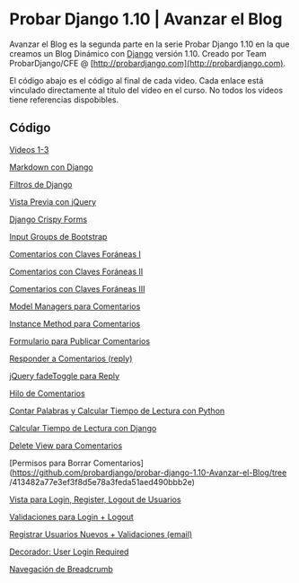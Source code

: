 Probar Django 1.10 | Avanzar el Blog
=========

Avanzar el Blog es la segunda parte en la serie Probar Django 1.10 en la que creamos un Blog Dinámico con [Django](http://djangoproject.com) versión 1.10. Creado por Team ProbarDjango/CFE @ [http://probardjango.com](http://probardjango.com).


El código abajo es el código al final de cada video. Cada enlace está vinculado directamente al título del video en el curso. No todos los videos tiene referencias dispobibles. 

## Código

[Videos 1-3](https://github.com/probardjango/probar-django-1.10-Avanzar-el-Blog/tree/f90af253614d9dc5fd4ad027a78c7bf1e819ab35)

[Markdown con Django](https://github.com/probardjango/probar-django-1.10-Avanzar-el-Blog/tree/147d3866e0ef726faeebe7cd5c1d7cd29bdd58d1)

[Filtros de Django](https://github.com/probardjango/probar-django-1.10-Avanzar-el-Blog/tree/ea9915eedb23b0b6d631cb286cd8b7a3377ce4e5)

[Vista Previa con jQuery](https://github.com/probardjango/probar-django-1.10-Avanzar-el-Blog/tree/2419f6c6622f304727e2309c3d1252cfe4b3c9c9)

[Django Crispy Forms](https://github.com/probardjango/probar-django-1.10-Avanzar-el-Blog/tree/7929d2c4b3d47c02a68880c341d4f3cefb38843a9)

[Input Groups de Bootstrap](https://github.com/probardjango/probar-django-1.10-Avanzar-el-Blog/tree/310260b48e624ec4966f57b1f4008a29ff547b1a)

[Comentarios con Claves Foráneas I](https://github.com/probardjango/probar-django-1.10-Avanzar-el-Blog/tree/d60d2e53a2ea6b7bead7723914cfa1e0da235989)

[Comentarios con Claves Foráneas II](https://github.com/probardjango/probar-django-1.10-Avanzar-el-Blog/tree/89b8ce72f919bea190d3c7de1e7ca75c14f07f36)

[Comentarios con Claves Foráneas III](https://github.com/probardjango/probar-django-1.10-Avanzar-el-Blog/tree/cba95590f0b08d8f796b73907643449793726fba)

[Model Managers para Comentarios](https://github.com/probardjango/probar-django-1.10-Avanzar-el-Blog/tree/a6a6c0a3a7dec3570775badd916df9b85fda7bf3)

[Instance Method para Comentarios](https://github.com/probardjango/probar-django-1.10-Avanzar-el-Blog/tree/4d1d4a26785c77c982acf42d23300a419d09ab22)

[Formulario para Publicar Comentarios](https://github.com/probardjango/probar-django-1.10-Avanzar-el-Blog/tree/ab2cf208d4a93a4cd8cf29014f560c52cc61e12e)

[Responder a Comentarios (reply)](https://github.com/probardjango/probar-django-1.10-Avanzar-el-Blog/tree/a70885f2e88a76b1e20a5997fb9bbfbd846413f3)

[jQuery fadeToggle para Reply](https://github.com/probardjango/probar-django-1.10-Avanzar-el-Blog/tree/3d1b424c9c3d0354d88a9e0c918bcb5e29b9b42a)

[Hilo de Comentarios](https://github.com/probardjango/probar-django-1.10-Avanzar-el-Blog/tree/999ede395bcc3d7fcb92febbf0407c231f33984d)

[Contar Palabras y Calcular Tiempo de Lectura con Python](https://github.com/probardjango/probar-django-1.10-Avanzar-el-Blog/tree/cd039eaac105967927f32e70b2c3277759c7cada)

[Calcular Tiempo de Lectura con Django](https://github.com/probardjango/probar-django-1.10-Avanzar-el-Blog/tree/f86995597e0bf1c0eefed21f2f1659f5f5a940fd)

[Delete View para Comentarios](https://github.com/probardjango/probar-django-1.10-Avanzar-el-Blog/tree/c17b53718c683390c7dc9c6294c9fd62490d14fc)

[Permisos para Borrar Comentarios](https://github.com/probardjango/probar-django-1.10-Avanzar-el-Blog/tree /413482a77e3ef3f8d5e78a3feda51aed490bbb2e)

[Vista para Login, Register, Logout de Usuarios](https://github.com/probardjango/probar-django-1.10-Avanzar-el-Blog/tree/8c9203585dc8487440350e31da3d8d499dcda84a)

[Validaciones para Login + Logout](https://github.com/probardjango/probar-django-1.10-Avanzar-el-Blog/tree/bdc2953106e092d5589fdc0fc5a6de795bfe54d9)

[Registrar Usuarios Nuevos + Validaciones (email)](https://github.com/probardjango/probar-django-1.10-Avanzar-el-Blog/tree/d8366feba3c2ec69645a1a255a922d62c4b3344e)

[Decorador: User Login Required](https://github.com/probardjango/probar-django-1.10-Avanzar-el-Blog/tree/83d02800d9c4ccaed5692c3631097acb66f75cdc)

[Navegación de Breadcrumb](https://github.com/probardjango/probar-django-1.10-Avanzar-el-Blog/tree/5cb9296ed666101350b771a3c937386f87664651)
